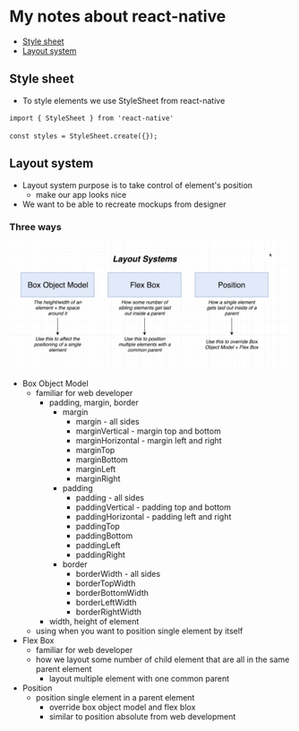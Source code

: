 # My notes about react-native

-   [Style sheet](#style-sheet)
-   [Layout system](#layout-system)

## Style sheet

-   To style elements we use StyleSheet from react-native
```
import { StyleSheet } from 'react-native'

const styles = StyleSheet.create({});
```

## Layout system

-   Layout system purpose is to take control of element's position
    -   make our app looks nice
-   We want to be able to recreate mockups from designer

### Three ways

![layout_system](https://raw.githubusercontent.com/pavelee/react-native-notes/main/assets/layout_system.png)

-   Box Object Model
    -   familiar for web developer
        -   padding, margin, border
            -   margin
                -   margin - all sides
                -   marginVertical - margin top and bottom
                -   marginHorizontal - margin left and right
                -   marginTop
                -   marginBottom
                -   marginLeft
                -   marginRight
            -   padding
                -   padding - all sides
                -   paddingVertical - padding top and bottom
                -   paddingHorizontal - padding left and right
                -   paddingTop
                -   paddingBottom
                -   paddingLeft
                -   paddingRight
            -   border
                -   borderWidth - all sides
                -   borderTopWidth
                -   borderBottomWidth
                -   borderLeftWidth
                -   borderRightWidth
        -   width, height of element
    -   using when you want to position single element by itself
-   Flex Box
    -   familiar for web developer
    -   how we layout some number of child element that are all in the same parent element
        -   layout multiple element with one common parent
-   Position
    -   position single element in a parent element
        -   override box object model and flex blox
        -   similar to position absolute from web development

